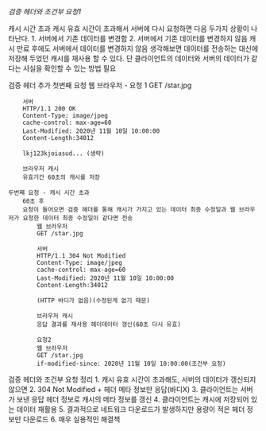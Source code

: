 *검증 헤더와 조건부 요청1*

캐시 시간 초과
    캐시 유효 시간이 초과해서 서버에 다시 요청하면 다음 두가지 상황이 나타난다.
        1. 서버에서 기존 데이터를 변경함
        2. 서버에서 기존 데이터를 변경하지 않음
    캐시 만료 후에도 서버에서 데이터를 변경하지 않음
    생각해보면 데이터를 전송하는 대신에 저장해 두었던 캐시를 재사용 할 수 있다.
    단 클라이언트의 데이터와 서버의 데이터가 같다는 사실을 확인할 수 있는 방법 필요

검증 헤더 추가
    첫번째 요청
        웹 브라우저 - 요청 1
        GET /star.jpg

        서버
        HTTP/1.1 200 OK
        Content-Type: image/jpeg
        cache-control: max-age=60
        Last-Modified: 2020년 11월 10일 10:00:00
        Content-Length:34012

        lkj123kjoiasud... (생략)

        브라우저 캐시
        유효기간 60초의 캐시를 저장

    두번째 요청 - 캐시 시간 초과
        60초 후
        요청이 들어오면 검증 헤더를 통해 캐시가 가지고 있는 데이터 최종 수정일과 웹 브라우저가 요청한 데이터 최종 수정일이 같다면 전송
            웹 브라우저
            GET /star.jpg

            서버
            HTTP/1.1 304 Not Modified
            Content-Type: image/jpeg
            cache-control: max-age=60
            Last-Modified: 2020년 11월 10일 10:00:00
            Content-Length:34012

            (HTTP 바디가 없음)(수정된게 없기 때문)

            브라우저 캐시
            응답 결과를 재사용 헤더데이터 갱신(60초 다시 유효)

            요청2
            웹 브라우저
            GET /star.jpg
            if-modified-since: 2020년 11월 10일 10:00:00(조건부 요청)

검증 헤더와 조건부 요청
    정리
        1. 캐시 유효 시간이 초과해도, 서버의 데이터가 갱신되지 않으면
        2. 304 Not Modified +  헤더 메타 정보만 응답(바디X)
        3. 클라이언트는 서버가 보낸 응답 헤더 정보로 캐시의 메타 정보를 갱신
        4. 클라이언트는 캐시에 저장되어 있는 데이터 재활용
        5. 결과적으로 네트워크 다운로드가 발생하지만 용량이 적은 헤더 정보만 다운로드
        6. 매우 실용적인 해결책